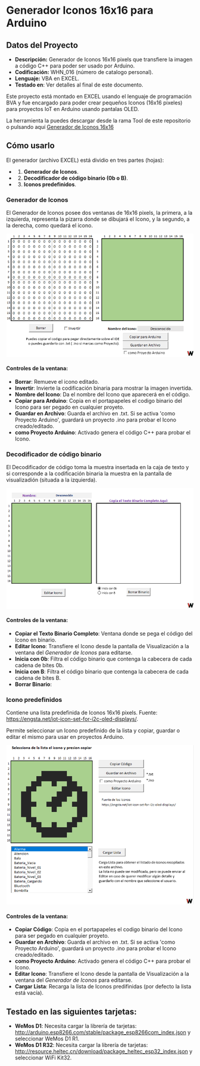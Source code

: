 # Generador Iconos 16x16 para Arduino
## Datos del Proyecto
- **Descripción:** Generador de Iconos 16x16 pixels que transfiere la imagen a código C++ para poder ser usado por Arduino.
- **Codificación:** WHN_016 (número de catalogo personal).
- **Lenguaje:** VBA en EXCEL.
- **Testado en**: Ver detalles al final de este documento.

Este proyecto está montado en EXCEL usando el lenguaje de programación BVA y fue encargado para poder crear pequeños Iconos (16x16 pixeles) para proyectos IoT en Arduino usando pantalas OLED.

La herramienta la puedes descargar desde la rama Tool de este repositorio o pulsando aquí [Generador de Iconos 16x16](https://github.com/jgarvidsson/Generador-Iconos-16x16-para-Arduino/blob/Tool/Iconos%2016x16.xlsm)

## Cómo usarlo
El generador (archivo EXCEL) está dividio en tres partes (hojas):
- 1) **Generador de Iconos**.
- 2) **Decodificador de código binario (0b o B)**.
- 3) **Iconos predefinidos**.


### Generador de Iconos
El Generador de Iconos posee dos ventanas de 16x16 pixels, la primera, a la izquierda, representa la pizarra donde se dibujará el Icono, y la segundo, a la derecha, como quedará el icono.

![Generador de Iconos 16x16 pixels](https://github.com/jgarvidsson/Generador-Iconos-16x16-para-Arduino/blob/img/1_GeneradorIconos.png?raw=true)

#### Controles de la ventana:
- **Borrar**: Remueve el icono editado.
- **Invertir**: Invierte la codificación binaria para mostrar la imagen invertida.
- **Nombre del Icono**: Da el nombre del Icono que aparecerá en el código.
- **Copiar para Arduino**: Copia en el portapapeles el codigo binario del Icono para ser pegado en cualquier proyeto.
- **Guardar en Archivo**: Guarda el archivo en .txt. Si se activa 'como Proyecto Arduino', guardará un proyecto .ino para probar el Icono creado/editado.
- **como Proyecto Arduino**: Activado genera el código C++ para probar el Icono.

### Decodificador de código binario
El Decodificador de código toma la muestra insertada en la caja de texto y si corresponde a la codificación binaria la muestra en la pantalla de visualizadión (situada a la izquierda).

![Ventana del Decodificador de código binario](https://github.com/jgarvidsson/Generador-Iconos-16x16-para-Arduino/blob/img/2_DecodificadorBinario.png?raw=true)

#### Controles de la ventana:
- **Copiar el Texto Binario Completo**: Ventana donde se pega el código del Icono en binario.
- **Editar Icono**: Transfiere el Icono desde la pantalla de Visualización a la ventana del *Generador de Iconos* para editarse.
- **Inicia con 0b**: Filtra el código binario que contenga la cabecera de cada cadena de bites 0b.
- **Inicia con B**: Filtra el código binario que contenga la cabecera de cada cadena de bites B.
- **Borrar Binario**:

### Icono predefinidos
Contiene una lista predefinida de Iconos 16x16 pixels. Fuente: https://engsta.net/iot-icon-set-for-i2c-oled-displays/.

Permite seleccionar un Icono predefinido de la lista y copiar, guardar o editar el mismo para usar en proyectos Arduino.

![Ventana de Lista predefinida de Iconos 16x16 pixels](https://github.com/jgarvidsson/Generador-Iconos-16x16-para-Arduino/blob/img/3_ListaPredefinida.png?raw=true)

#### Controles de la ventana:
- **Copiar Código**: Copia en el portapapeles el codigo binario del Icono para ser pegado en cualquier proyeto.
- **Guardar en Archivo**: Guarda el archivo en .txt. Si se activa 'como Proyecto Arduino', guardará un proyecto .ino para probar el Icono creado/editado.
- **como Proyecto Arduino**: Activado genera el código C++ para probar el Icono.
- **Editar Icono**: Transfiere el Icono desde la pantalla de Visualización a la ventana del *Generador de Iconos* para editarse.
- **Cargar Lista**: Recarga la lista de Iconos predifinidas (por defecto la lista está vacía).

## Testado en las siguientes tarjetas:
- **WeMos D1**: Necesita cargar la librería de tarjetas: http://arduino.esp8266.com/stable/package_esp8266com_index.json y seleccionar WeMos D1 R1.
- **WeMos D1 R32**: Necesita cargar la librería de tarjetas: http://resource.heltec.cn/download/package_heltec_esp32_index.json y seleccionar WiFi Kit32.
